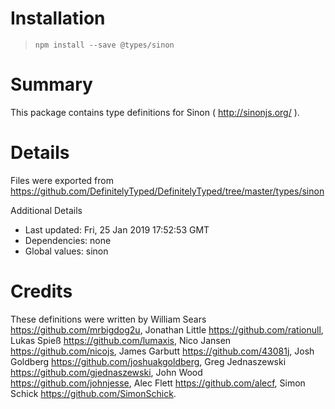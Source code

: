 # Installation
> `npm install --save @types/sinon`

# Summary
This package contains type definitions for Sinon ( http://sinonjs.org/ ).

# Details
Files were exported from https://github.com/DefinitelyTyped/DefinitelyTyped/tree/master/types/sinon

Additional Details
 * Last updated: Fri, 25 Jan 2019 17:52:53 GMT
 * Dependencies: none
 * Global values: sinon

# Credits
These definitions were written by William Sears <https://github.com/mrbigdog2u>, Jonathan Little <https://github.com/rationull>, Lukas Spieß <https://github.com/lumaxis>, Nico Jansen <https://github.com/nicojs>, James Garbutt <https://github.com/43081j>, Josh Goldberg <https://github.com/joshuakgoldberg>, Greg Jednaszewski <https://github.com/gjednaszewski>, John Wood <https://github.com/johnjesse>, Alec Flett <https://github.com/alecf>, Simon Schick <https://github.com/SimonSchick>.
